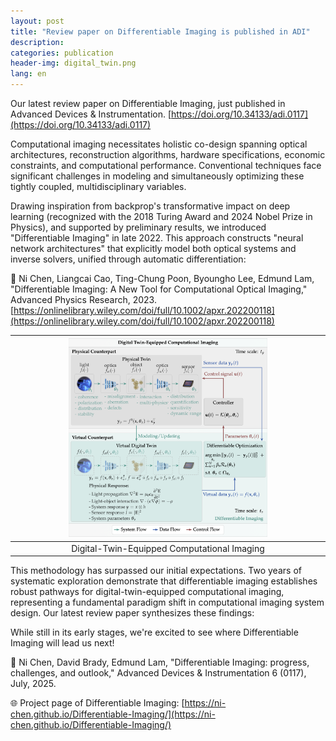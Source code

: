 ```yaml
---
layout: post
title: "Review paper on Differentiable Imaging is published in ADI"
description: 
categories: publication
header-img: digital_twin.png
lang: en
---
```




Our latest review paper on Differentiable Imaging, just published in Advanced Devices & Instrumentation. [https://doi.org/10.34133/adi.0117](https://doi.org/10.34133/adi.0117)

Computational imaging necessitates holistic co-design spanning optical architectures, reconstruction algorithms, hardware specifications, economic constraints, and computational performance. Conventional techniques face significant challenges in modeling and simultaneously optimizing these tightly coupled, multidisciplinary variables.

Drawing inspiration from backprop's transformative impact on deep learning (recognized with the 2018 Turing Award and 2024 Nobel Prize in Physics), and supported by preliminary results, we introduced "Differentiable Imaging" in late 2022. This approach constructs "neural network architectures" that explicitly model both optical systems and inverse solvers, unified through automatic differentiation:

📄 Ni Chen, Liangcai Cao, Ting-Chung Poon, Byoungho Lee, Edmund Lam, "Differentiable Imaging: A New Tool for Computational Optical Imaging," Advanced Physics Research, 2023. [https://onlinelibrary.wiley.com/doi/full/10.1002/apxr.202200118](https://onlinelibrary.wiley.com/doi/full/10.1002/apxr.202200118)



| <img src="/assets/images/news/digital_twin.png" width="65%"> |
| :--------------------------------------------------: |
|       Digital-Twin-Equipped Computational Imaging         |



This methodology has surpassed our initial expectations. Two years of systematic exploration demonstrate that differentiable imaging establishes robust pathways for digital-twin-equipped computational imaging, representing a fundamental paradigm shift in computational imaging system design. Our latest review paper synthesizes these findings:



While still in its early stages, we're excited to see where Differentiable Imaging will lead us next!

📄 Ni Chen, David Brady, Edmund Lam, "Differentiable Imaging: progress, challenges, and outlook," Advanced Devices & Instrumentation 6 (0117), July, 2025. 

🌐 Project page of Differentiable Imaging: [https://ni-chen.github.io/Differentiable-Imaging/](https://ni-chen.github.io/Differentiable-Imaging/)